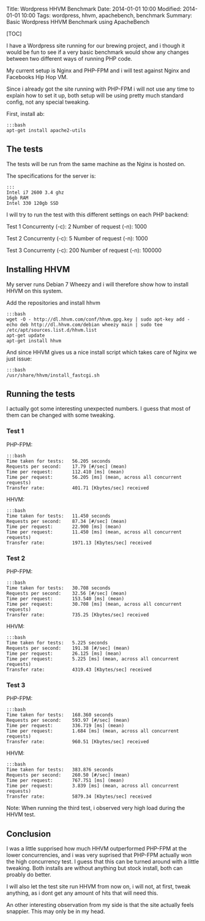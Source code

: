 Title: Wordpress HHVM Benchmark
Date: 2014-01-01 10:00
Modified: 2014-01-01 10:00
Tags: wordpress, hhvm, apachebench, benchmark
Summary: Basic Wordpress HHVM Benchmark using ApacheBench

[TOC]


I have a Wordpress site running for our brewing project, and i though it would be fun to see if a very basic benchmark would show any changes between two different ways of running PHP code.

My current setup is Nginx and PHP-FPM and i will test against Nginx and Facebooks Hip Hop VM.

Since i already got the site running with PHP-FPM i will not use any time to explain how to set it up, both setup will be using pretty much standard config, not any special tweaking.

First, install ab:

    :::bash
    apt-get install apache2-utils

## The tests

The tests will be run from the same machine as the Nginx is hosted on.

The specifications for the server is:

    :::
    Intel i7 2600 3.4 ghz
    16gb RAM
    Intel 330 120gb SSD

I will try to run the test with this different settings on each PHP backend:

Test 1
Concurrenty (-c): 2
Number of request (-n): 1000

Test 2
Concurrenty (-c): 5
Number of request (-n): 1000

Test 3
Concurrenty (-c): 200
Number of request (-n): 100000

## Installing HHVM

My server runs Debian 7 Wheezy and i will therefore show how to install HHVM on this system.

Add the repositories and install hhvm

    :::bash
    wget -O - http://dl.hhvm.com/conf/hhvm.gpg.key | sudo apt-key add -
    echo deb http://dl.hhvm.com/debian wheezy main | sudo tee /etc/apt/sources.list.d/hhvm.list
    apt-get update
    apt-get install hhvm

And since HHVM gives us a nice install script which takes care of Nginx we just issue:

    :::bash
    /usr/share/hhvm/install_fastcgi.sh

## Running the tests

I actually got some interesting unexpected numbers. I guess that most of them can be changed with some tweaking.

### Test 1
PHP-FPM:
    
    :::bash
    Time taken for tests:   56.205 seconds
    Requests per second:    17.79 [#/sec] (mean)
    Time per request:       112.410 [ms] (mean)
    Time per request:       56.205 [ms] (mean, across all concurrent requests)
    Transfer rate:          401.71 [Kbytes/sec] received

HHVM:
    
    :::bash
    Time taken for tests:   11.450 seconds
    Requests per second:    87.34 [#/sec] (mean)
    Time per request:       22.900 [ms] (mean)
    Time per request:       11.450 [ms] (mean, across all concurrent requests)
    Transfer rate:          1971.13 [Kbytes/sec] received

### Test 2
PHP-FPM:
    
    :::bash
    Time taken for tests:   30.708 seconds
    Requests per second:    32.56 [#/sec] (mean)
    Time per request:       153.540 [ms] (mean)
    Time per request:       30.708 [ms] (mean, across all concurrent requests)
    Transfer rate:          735.25 [Kbytes/sec] received

HHVM:
    
    :::bash
    Time taken for tests:   5.225 seconds
    Requests per second:    191.38 [#/sec] (mean)
    Time per request:       26.125 [ms] (mean)
    Time per request:       5.225 [ms] (mean, across all concurrent requests)
    Transfer rate:          4319.43 [Kbytes/sec] received

### Test 3
PHP-FPM:
    
    :::bash
    Time taken for tests:   168.360 seconds
    Requests per second:    593.97 [#/sec] (mean)
    Time per request:       336.719 [ms] (mean)
    Time per request:       1.684 [ms] (mean, across all concurrent requests)
    Transfer rate:          960.51 [Kbytes/sec] received

HHVM:
    
    :::bash
    Time taken for tests:   383.876 seconds
    Requests per second:    260.50 [#/sec] (mean)
    Time per request:       767.751 [ms] (mean)
    Time per request:       3.839 [ms] (mean, across all concurrent requests)
    Transfer rate:          5879.34 [Kbytes/sec] received

Note: When running the third test, i observed very high load during the HHVM test.

## Conclusion

I was a little supprised how much HHVM outperformed PHP-FPM at the lower concurrencies, and i was very suprised that PHP-FPM actually won the high concurrency test. I guess that this can be turned around with a little tweaking. Both installs are without anything but stock install, both can proably do better.

I will also let the test site run HHVM from now on, i will not, at first, tweak anything, as i dont get any amount of hits that will need this.

An other interesting observation from my side is that the site actually feels snappier. This may only be in my head.




